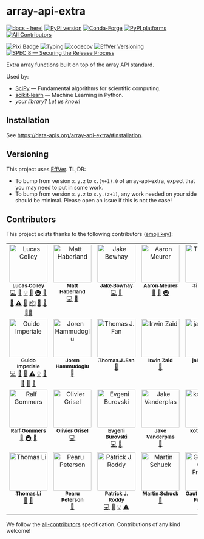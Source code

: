 # array-api-extra

[![docs - here!][docs-badge]][docs-link]
[![PyPI version][pypi-version]][pypi-link]
[![Conda-Forge][conda-badge]][conda-link]
[![PyPI platforms][pypi-platforms]][pypi-link]
[![All Contributors](https://img.shields.io/github/all-contributors/data-apis/array-api-extra?color=ee8449&style=flat-square)](#contributors)

[![Pixi Badge](https://img.shields.io/endpoint?url=https://raw.githubusercontent.com/prefix-dev/pixi/main/assets/badge/v0.json)](https://pixi.sh)
[![Typing](https://img.shields.io/pypi/types/array-api-extra)](https://typing.python.org/)
[![codecov](https://codecov.io/github/data-apis/array-api-extra/graph/badge.svg)](https://codecov.io/github/data-apis/array-api-extra)
[![EffVer Versioning](https://img.shields.io/badge/version_scheme-EffVer-0097a7)](https://jacobtomlinson.dev/effver)
[![SPEC 8 — Securing the Release Process](https://img.shields.io/badge/SPEC-8-green?labelColor=%23004811&color=%235CA038)](https://scientific-python.org/specs/spec-0008/)

<!-- SPHINX-START -->

<!-- prettier-ignore-start -->

[actions-badge]: https://github.com/data-apis/array-api-extra/workflows/CI/badge.svg
[actions-link]: https://github.com/data-apis/array-api-extra/actions
[conda-badge]: https://img.shields.io/conda/vn/conda-forge/array-api-extra
[conda-link]: https://github.com/conda-forge/array-api-extra-feedstock
[github-discussions-badge]: https://img.shields.io/static/v1?label=Discussions&message=Ask&color=blue&logo=github
[github-discussions-link]: https://github.com/data-apis/array-api-extra/discussions
[pypi-link]: https://pypi.org/project/array-api-extra/
[pypi-platforms]: https://img.shields.io/pypi/pyversions/array-api-extra
[pypi-version]: https://img.shields.io/pypi/v/array-api-extra
[docs-badge]: https://img.shields.io/badge/docs-here!-2ea44f
[docs-link]: https://data-apis.org/array-api-extra/index.html

<!-- prettier-ignore-end -->

Extra array functions built on top of the array API standard.

Used by:

- [SciPy](https://github.com/scipy/scipy) — Fundamental algorithms for
  scientific computing.
- [scikit-learn](https://github.com/scikit-learn/scikit-learn) — Machine
  Learning in Python.
- *your library? Let us know!*

## Installation

See https://data-apis.org/array-api-extra/#installation.

## Versioning

This project uses [EffVer](https://jacobtomlinson.dev/effver/). TL;DR:

- To bump from version `x.y.z` to `x.(y+1).0` of array-api-extra, expect that
  you may need to put in some work.
- To bump from version `x.y.z` to `x.y.(z+1)`, any work needed on your side
  should be minimal. Please open an issue if this is not the case!

## Contributors

This project exists thanks to the following contributors
([emoji key](https://allcontributors.org/docs/en/emoji-key)):

<!-- ALL-CONTRIBUTORS-LIST:START - Do not remove or modify this section -->
<!-- prettier-ignore-start -->
<!-- markdownlint-disable -->
<table>
  <tbody>
    <tr>
      <td align="center" valign="top" width="14.28%"><a href="https://lucascolley.github.io/"><img src="https://avatars.githubusercontent.com/u/51488791?v=4?s=100" width="100px;" alt="Lucas Colley"/><br /><sub><b>Lucas Colley</b></sub></a><br /><a href="https://github.com/data-apis/array-api-extra/commits?author=lucascolley" title="Code">💻</a> <a href="https://github.com/data-apis/array-api-extra/commits?author=lucascolley" title="Documentation">📖</a> <a href="#example-lucascolley" title="Examples">💡</a> <a href="#ideas-lucascolley" title="Ideas, Planning, & Feedback">🤔</a> <a href="#infra-lucascolley" title="Infrastructure (Hosting, Build-Tools, etc)">🚇</a> <a href="#maintenance-lucascolley" title="Maintenance">🚧</a> <a href="#tool-lucascolley" title="Tools">🔧</a> <a href="https://github.com/data-apis/array-api-extra/commits?author=lucascolley" title="Tests">⚠️</a> <a href="https://github.com/data-apis/array-api-extra/issues?q=author%3Alucascolley" title="Bug reports">🐛</a> <a href="#platform-lucascolley" title="Packaging/porting to new platform">📦</a> <a href="https://github.com/data-apis/array-api-extra/pulls?q=is%3Apr+reviewed-by%3Alucascolley" title="Reviewed Pull Requests">👀</a> <a href="#talk-lucascolley" title="Talks">📢</a> <a href="#mentoring-lucascolley" title="Mentoring">🧑‍🏫</a></td>
      <td align="center" valign="top" width="14.28%"><a href="https://github.com/mdhaber"><img src="https://avatars.githubusercontent.com/u/6570539?v=4?s=100" width="100px;" alt="Matt Haberland"/><br /><sub><b>Matt Haberland</b></sub></a><br /><a href="https://github.com/data-apis/array-api-extra/commits?author=mdhaber" title="Code">💻</a> <a href="#ideas-mdhaber" title="Ideas, Planning, & Feedback">🤔</a></td>
      <td align="center" valign="top" width="14.28%"><a href="https://github.com/j-bowhay"><img src="https://avatars.githubusercontent.com/u/60778417?v=4?s=100" width="100px;" alt="Jake Bowhay"/><br /><sub><b>Jake Bowhay</b></sub></a><br /><a href="https://github.com/data-apis/array-api-extra/commits?author=j-bowhay" title="Code">💻</a> <a href="https://github.com/data-apis/array-api-extra/pulls?q=is%3Apr+reviewed-by%3Aj-bowhay" title="Reviewed Pull Requests">👀</a></td>
      <td align="center" valign="top" width="14.28%"><a href="https://github.com/asmeurer"><img src="https://avatars.githubusercontent.com/u/71486?v=4?s=100" width="100px;" alt="Aaron Meurer"/><br /><sub><b>Aaron Meurer</b></sub></a><br /><a href="https://github.com/data-apis/array-api-extra/pulls?q=is%3Apr+reviewed-by%3Aasmeurer" title="Reviewed Pull Requests">👀</a> <a href="#ideas-asmeurer" title="Ideas, Planning, & Feedback">🤔</a> <a href="#infra-asmeurer" title="Infrastructure (Hosting, Build-Tools, etc)">🚇</a></td>
      <td align="center" valign="top" width="14.28%"><a href="https://github.com/betatim"><img src="https://avatars.githubusercontent.com/u/1448859?v=4?s=100" width="100px;" alt="Tim Head"/><br /><sub><b>Tim Head</b></sub></a><br /><a href="#ideas-betatim" title="Ideas, Planning, & Feedback">🤔</a></td>
      <td align="center" valign="top" width="14.28%"><a href="https://github.com/stdlib-js/stdlib"><img src="https://avatars.githubusercontent.com/u/2643044?v=4?s=100" width="100px;" alt="Athan"/><br /><sub><b>Athan</b></sub></a><br /><a href="https://github.com/data-apis/array-api-extra/pulls?q=is%3Apr+reviewed-by%3Akgryte" title="Reviewed Pull Requests">👀</a> <a href="#ideas-kgryte" title="Ideas, Planning, & Feedback">🤔</a></td>
      <td align="center" valign="top" width="14.28%"><a href="https://github.com/vnmabus"><img src="https://avatars.githubusercontent.com/u/2364173?v=4?s=100" width="100px;" alt="Carlos Ramos Carreño"/><br /><sub><b>Carlos Ramos Carreño</b></sub></a><br /><a href="#ideas-vnmabus" title="Ideas, Planning, & Feedback">🤔</a></td>
    </tr>
    <tr>
      <td align="center" valign="top" width="14.28%"><a href="https://github.com/crusaderky"><img src="https://avatars.githubusercontent.com/u/6213168?v=4?s=100" width="100px;" alt="Guido Imperiale"/><br /><sub><b>Guido Imperiale</b></sub></a><br /><a href="https://github.com/data-apis/array-api-extra/commits?author=crusaderky" title="Code">💻</a> <a href="https://github.com/data-apis/array-api-extra/commits?author=crusaderky" title="Documentation">📖</a> <a href="#tool-crusaderky" title="Tools">🔧</a> <a href="https://github.com/data-apis/array-api-extra/commits?author=crusaderky" title="Tests">⚠️</a> <a href="#example-crusaderky" title="Examples">💡</a> <a href="https://github.com/data-apis/array-api-extra/issues?q=author%3Acrusaderky" title="Bug reports">🐛</a> <a href="#ideas-crusaderky" title="Ideas, Planning, & Feedback">🤔</a> <a href="https://github.com/data-apis/array-api-extra/pulls?q=is%3Apr+reviewed-by%3Acrusaderky" title="Reviewed Pull Requests">👀</a> <a href="#maintenance-crusaderky" title="Maintenance">🚧</a></td>
      <td align="center" valign="top" width="14.28%"><a href="https://github.com/jorenham"><img src="https://avatars.githubusercontent.com/u/6208662?v=4?s=100" width="100px;" alt="Joren Hammudoglu"/><br /><sub><b>Joren Hammudoglu</b></sub></a><br /><a href="https://github.com/data-apis/array-api-extra/pulls?q=is%3Apr+reviewed-by%3Ajorenham" title="Reviewed Pull Requests">👀</a></td>
      <td align="center" valign="top" width="14.28%"><a href="https://www.thomasjpfan.com/"><img src="https://avatars.githubusercontent.com/u/5402633?v=4?s=100" width="100px;" alt="Thomas J. Fan"/><br /><sub><b>Thomas J. Fan</b></sub></a><br /><a href="#ideas-thomasjpfan" title="Ideas, Planning, & Feedback">🤔</a></td>
      <td align="center" valign="top" width="14.28%"><a href="https://github.com/izaid"><img src="https://avatars.githubusercontent.com/u/482179?v=4?s=100" width="100px;" alt="Irwin Zaid"/><br /><sub><b>Irwin Zaid</b></sub></a><br /><a href="#ideas-izaid" title="Ideas, Planning, & Feedback">🤔</a></td>
      <td align="center" valign="top" width="14.28%"><a href="https://github.com/jakirkham"><img src="https://avatars.githubusercontent.com/u/3019665?v=4?s=100" width="100px;" alt="jakirkham"/><br /><sub><b>jakirkham</b></sub></a><br /><a href="https://github.com/data-apis/array-api-extra/commits?author=jakirkham" title="Code">💻</a> <a href="https://github.com/data-apis/array-api-extra/pulls?q=is%3Apr+reviewed-by%3Ajakirkham" title="Reviewed Pull Requests">👀</a></td>
      <td align="center" valign="top" width="14.28%"><a href="https://github.com/tupui"><img src="https://avatars.githubusercontent.com/u/23188539?v=4?s=100" width="100px;" alt="Pamphile Roy"/><br /><sub><b>Pamphile Roy</b></sub></a><br /><a href="https://github.com/data-apis/array-api-extra/commits?author=tupui" title="Code">💻</a></td>
      <td align="center" valign="top" width="14.28%"><a href="https://github.com/OmarManzoor"><img src="https://avatars.githubusercontent.com/u/17495884?v=4?s=100" width="100px;" alt="Omar Salman"/><br /><sub><b>Omar Salman</b></sub></a><br /><a href="https://github.com/data-apis/array-api-extra/commits?author=OmarManzoor" title="Code">💻</a></td>
    </tr>
    <tr>
      <td align="center" valign="top" width="14.28%"><a href="https://github.com/rgommers/"><img src="https://avatars.githubusercontent.com/u/98330?v=4?s=100" width="100px;" alt="Ralf Gommers"/><br /><sub><b>Ralf Gommers</b></sub></a><br /><a href="#ideas-rgommers" title="Ideas, Planning, & Feedback">🤔</a> <a href="#infra-rgommers" title="Infrastructure (Hosting, Build-Tools, etc)">🚇</a> <a href="https://github.com/data-apis/array-api-extra/pulls?q=is%3Apr+reviewed-by%3Argommers" title="Reviewed Pull Requests">👀</a></td>
      <td align="center" valign="top" width="14.28%"><a href="https://ogrisel.com"><img src="https://avatars.githubusercontent.com/u/89061?v=4?s=100" width="100px;" alt="Olivier Grisel"/><br /><sub><b>Olivier Grisel</b></sub></a><br /><a href="https://github.com/data-apis/array-api-extra/commits?author=ogrisel" title="Code">💻</a></td>
      <td align="center" valign="top" width="14.28%"><a href="https://github.com/ev-br"><img src="https://avatars.githubusercontent.com/u/2133832?v=4?s=100" width="100px;" alt="Evgeni Burovski"/><br /><sub><b>Evgeni Burovski</b></sub></a><br /><a href="https://github.com/data-apis/array-api-extra/commits?author=ev-br" title="Code">💻</a> <a href="https://github.com/data-apis/array-api-extra/commits?author=ev-br" title="Documentation">📖</a></td>
      <td align="center" valign="top" width="14.28%"><a href="http://www.vanderplas.com/"><img src="https://avatars.githubusercontent.com/u/781659?v=4?s=100" width="100px;" alt="Jake Vanderplas"/><br /><sub><b>Jake Vanderplas</b></sub></a><br /><a href="https://github.com/data-apis/array-api-extra/pulls?q=is%3Apr+reviewed-by%3Ajakevdp" title="Reviewed Pull Requests">👀</a></td>
      <td align="center" valign="top" width="14.28%"><a href="https://github.com/KotlinIsland"><img src="https://avatars.githubusercontent.com/u/65446343?v=4?s=100" width="100px;" alt="kotlinisland"/><br /><sub><b>kotlinisland</b></sub></a><br /><a href="https://github.com/data-apis/array-api-extra/pulls?q=is%3Apr+reviewed-by%3Akotlinisland" title="Reviewed Pull Requests">👀</a></td>
      <td align="center" valign="top" width="14.28%"><a href="https://github.com/DetachHead"><img src="https://avatars.githubusercontent.com/u/57028336?v=4?s=100" width="100px;" alt="detachhead"/><br /><sub><b>detachhead</b></sub></a><br /><a href="https://github.com/data-apis/array-api-extra/pulls?q=is%3Apr+reviewed-by%3Adetachhead" title="Reviewed Pull Requests">👀</a></td>
      <td align="center" valign="top" width="14.28%"><a href="https://github.com/NeilGirdhar"><img src="https://avatars.githubusercontent.com/u/730137?v=4?s=100" width="100px;" alt="Neil Girdhar"/><br /><sub><b>Neil Girdhar</b></sub></a><br /><a href="https://github.com/data-apis/array-api-extra/commits?author=NeilGirdhar" title="Code">💻</a> <a href="https://github.com/data-apis/array-api-extra/commits?author=NeilGirdhar" title="Tests">⚠️</a></td>
    </tr>
    <tr>
      <td align="center" valign="top" width="14.28%"><a href="https://github.com/lithomas1"><img src="https://avatars.githubusercontent.com/u/47963215?v=4?s=100" width="100px;" alt="Thomas Li"/><br /><sub><b>Thomas Li</b></sub></a><br /><a href="https://github.com/data-apis/array-api-extra/issues?q=author%3Alithomas1" title="Bug reports">🐛</a> <a href="#tool-lithomas1" title="Tools">🔧</a></td>
      <td align="center" valign="top" width="14.28%"><a href="https://github.com/pearu"><img src="https://avatars.githubusercontent.com/u/402156?v=4?s=100" width="100px;" alt="Pearu Peterson"/><br /><sub><b>Pearu Peterson</b></sub></a><br /><a href="https://github.com/data-apis/array-api-extra/pulls?q=is%3Apr+reviewed-by%3Apearu" title="Reviewed Pull Requests">👀</a></td>
      <td align="center" valign="top" width="14.28%"><a href="https://paddyroddy.github.io/"><img src="https://avatars.githubusercontent.com/u/15052188?v=4?s=100" width="100px;" alt="Patrick J. Roddy"/><br /><sub><b>Patrick J. Roddy</b></sub></a><br /><a href="https://github.com/data-apis/array-api-extra/commits?author=paddyroddy" title="Code">💻</a> <a href="https://github.com/data-apis/array-api-extra/commits?author=paddyroddy" title="Documentation">📖</a> <a href="#example-paddyroddy" title="Examples">💡</a> <a href="https://github.com/data-apis/array-api-extra/commits?author=paddyroddy" title="Tests">⚠️</a></td>
      <td align="center" valign="top" width="14.28%"><a href="https://amacati.github.io/"><img src="https://avatars.githubusercontent.com/u/57562633?v=4?s=100" width="100px;" alt="Martin Schuck"/><br /><sub><b>Martin Schuck</b></sub></a><br /><a href="#ideas-amacati" title="Ideas, Planning, & Feedback">🤔</a></td>
      <td align="center" valign="top" width="14.28%"><a href="https://github.com/Enderdead"><img src="https://avatars.githubusercontent.com/u/22777836?v=4?s=100" width="100px;" alt="Gauthier-Clerc François"/><br /><sub><b>Gauthier-Clerc François</b></sub></a><br /><a href="https://github.com/data-apis/array-api-extra/commits?author=Enderdead" title="Code">💻</a> <a href="https://github.com/data-apis/array-api-extra/commits?author=Enderdead" title="Tests">⚠️</a></td>
      <td align="center" valign="top" width="14.28%"><a href="https://github.com/adriagarp"><img src="https://avatars.githubusercontent.com/u/96059447?v=4?s=100" width="100px;" alt="Adrián García Pitarch"/><br /><sub><b>Adrián García Pitarch</b></sub></a><br /><a href="https://github.com/data-apis/array-api-extra/commits?author=adriagarp" title="Code">💻</a> <a href="https://github.com/data-apis/array-api-extra/commits?author=adriagarp" title="Tests">⚠️</a></td>
      <td align="center" valign="top" width="14.28%"><a href="https://github.com/cakedev0"><img src="https://avatars.githubusercontent.com/u/25986961?v=4?s=100" width="100px;" alt="Arthur Lacote"/><br /><sub><b>Arthur Lacote</b></sub></a><br /><a href="https://github.com/data-apis/array-api-extra/commits?author=cakedev0" title="Code">💻</a> <a href="https://github.com/data-apis/array-api-extra/commits?author=cakedev0" title="Documentation">📖</a> <a href="#ideas-cakedev0" title="Ideas, Planning, & Feedback">🤔</a> <a href="https://github.com/data-apis/array-api-extra/commits?author=cakedev0" title="Tests">⚠️</a></td>
    </tr>
  </tbody>
</table>

<!-- markdownlint-restore -->
<!-- prettier-ignore-end -->

<!-- ALL-CONTRIBUTORS-LIST:END -->

We follow the
[all-contributors](https://github.com/all-contributors/all-contributors)
specification. Contributions of any kind welcome!
